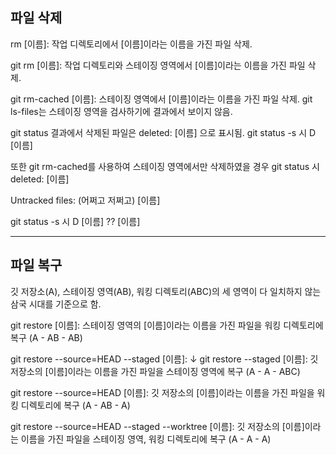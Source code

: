 ## 파일 삭제

rm [이름]: 작업 디렉토리에서 [이름]이라는 이름을 가진 파일 삭제.

git rm [이름]: 작업 디렉토리와 스테이징 영역에서 [이름]이라는 이름을 가진 파일 삭제.

git rm-cached [이름]: 스테이징 영역에서 [이름]이라는 이름을 가진 파일 삭제. git ls-files는 스테이징 영역을 검사하기에 결과에서 보이지 않음.

git status 결과에서 삭제된 파일은
deleted: [이름] 
으로 표시됨.
git status -s 시
D [이름]

또한 git rm-cached를 사용하여 스테이징 영역에서만 삭제하였을 경우
git status 시
deleted: [이름]

Untracked files:
  (어쩌고 저쩌고)
    [이름]

git status -s 시
D [이름]
?? [이름]

<hr/>

## 파일 복구
깃 저장소(A), 스테이징 영역(AB), 워킹 디렉토리(ABC)의 세 영역이 다 일치하지 않는 삼국 시대를 기준으로 함.

git restore [이름]: 스테이징 영역의 [이름]이라는 이름을 가진 파일을 워킹 디렉토리에 복구
(A - AB - AB)

git restore --source=HEAD --staged [이름]:                 ↓
git restore --staged [이름]: 깃 저장소의 [이름]이라는 이름을 가진 파일을 스테이징 영역에 복구
(A - A - ABC)

git restore --source=HEAD [이름]: 깃 저장소의 [이름]이라는 이름을 가진 파일을 워킹 디렉토리에 복구
(A - AB - A)

git restore --source=HEAD --staged --worktree [이름]: 깃 저장소의 [이름]이라는 이름을 가진 파일을 스테이징 영역, 워킹 디렉토리에 복구
(A - A - A)
